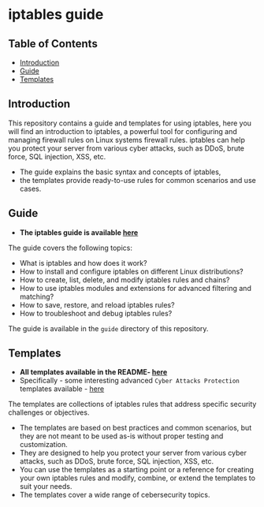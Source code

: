 # iptables guide

## Table of Contents
- [Introduction](#introduction)
- [Guide](#guide)
- [Templates](#templates)

## Introduction
This repository contains a guide and templates for using iptables, here you will find an introduction to iptables, a powerful tool for configuring and managing firewall rules on Linux systems firewall rules.
iptables can help you protect your server from various cyber attacks, such as DDoS, brute force, SQL injection, XSS, etc.
- The guide explains the basic syntax and concepts of iptables,
- the templates provide ready-to-use rules for common scenarios and use cases.

## Guide
- **The iptables guide is available [here](iptables-complete-guide/README.md)**

The guide covers the following topics:
- What is iptables and how does it work?
- How to install and configure iptables on different Linux distributions?
- How to create, list, delete, and modify iptables rules and chains?
- How to use iptables modules and extensions for advanced filtering and matching?
- How to save, restore, and reload iptables rules?
- How to troubleshoot and debug iptables rules?

The guide is available in the `guide` directory of this repository.

## Templates

- **All templates available in the README- [here](iptables-templates/README.md)**
- Specifically - some interesting advanced `Cyber Attacks Protection` templates available - [here](iptables-templates/cyber-attacks-protection)

The templates are collections of iptables rules that address specific security challenges or objectives.
- The templates are based on best practices and common scenarios, but they are not meant to be used as-is without proper testing and customization.
- They are designed to help you protect your server from various cyber attacks, such as DDoS, brute force, SQL injection, XSS, etc.
- You can use the templates as a starting point or a reference for creating your own iptables rules and modify, combine, or extend the templates to suit your needs.
- The templates cover a wide range of cebersecurity topics.
